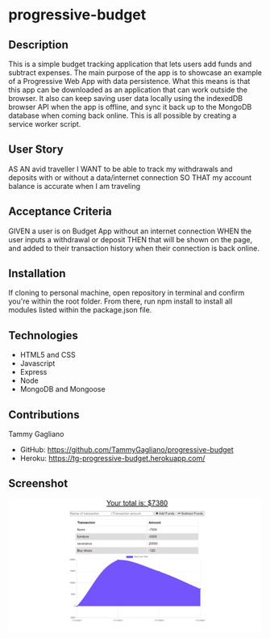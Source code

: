 # progressive-budget

## Description

This is a simple budget tracking application that lets users add funds and subtract expenses. The main purpose of the app is to showcase an example of a Progressive Web App with data persistence. What this means is that this app can be downloaded as an application that can work outside the browser. It also can keep saving user data locally using the indexedDB browser API when the app is offline, and sync it back up to the MongoDB database when coming back online. This is all possible by creating a service worker script.
## User Story

AS AN avid traveller
I WANT to be able to track my withdrawals and deposits with or without a data/internet connection
SO THAT my account balance is accurate when I am traveling
## Acceptance Criteria
GIVEN a user is on Budget App without an internet connection
WHEN the user inputs a withdrawal or deposit
THEN that will be shown on the page, and added to their transaction history when their connection is back online.

## Installation 

If cloning to personal machine, open repository in terminal and confirm you're within the root folder. From there, run npm install to install all modules listed within the package.json file.

## Technologies 

* HTML5 and CSS
* Javascript
* Express
* Node 
* MongoDB and Mongoose

## Contributions
Tammy Gagliano
* GitHub: https://github.com/TammyGagliano/progressive-budget
* Heroku: https://tg-progressive-budget.herokuapp.com/

## Screenshot 
![Progressive Budget Tracker](./budgetscreenshot.png)

